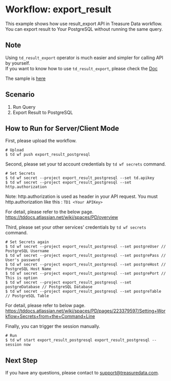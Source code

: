 # Workflow: export_result
This example shows how use result_export API in Treasure Data workflow.
You can export result to Your PostgreSQL without running the same query.

## Note

Using `td_result_export` operator is much easier and simpler for calling API by yourself.  
If you want to know how to use `td_result_export`, please check the [Doc](https://tddocs.atlassian.net/wiki/spaces/PD/pages/1084693/Reference+for+Treasure+Data+Operators#td_result_export%3E%3A)  

The sample is [here](https://github.com/treasure-data/treasure-boxes/blob/master/scenarios/result_export/export_result_prallel.dig)

## Scenario

1. Run Query
2. Export Result to PostgreSQL

## How to Run for Server/Client Mode
First, please upload the workflow.
```
# Upload
$ td wf push export_result_postgresql
```

Second, please set your td account credentials by ```td wf secrets``` command.
```
# Set Secrets
$ td wf secret --project export_result_postgresql --set td.apikey
$ td wf secret --project export_result_postgresql --set http.authorization
```

Note: http.authorization is used as header in your API request.
You must http.authorization like this : ```TD1 <Your APIKey>```

For detail, please refer to the below page.
https://tddocs.atlassian.net/wiki/spaces/PD/overview


Third, please set your other services' credentials by ```td wf secrets``` command.
```
# Set Secrets again
$ td wf secret --project export_result_postgresql --set postgreUser // PostgreSQL Username
$ td wf secret --project export_result_postgresql --set postgrePass // User's password
$ td wf secret --project export_result_postgresql --set postgreHost // PostgreSQL Host Name
$ td wf secret --project export_result_postgresql --set postgrePort // This is option
$ td wf secret --project export_result_postgresql --set postgreDatabase // PostgreSQL Database
$ td wf secret --project export_result_postgresql --set postgreTable // PostgreSQL Table
```

For detail, please refer to below page.
https://tddocs.atlassian.net/wiki/spaces/PD/pages/223379597/Setting+Workflow+Secrets+from+the+Command+Line

Finally, you can trigger the session manually.

```
# Run
$ td wf start export_result_postgresql export_result_postgresql --session now
```

## Next Step
If you have any questions, please contact to support@treasuredata.com.
